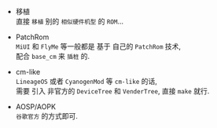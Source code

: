 - 移植  
直接 `移植` 别的 `相似硬件机型` 的 `ROM`...

- PatchRom  
`MiUI` 和 `FlyMe` 等一般都是 基于 自己的 `PatchRom` 技术,  
配合 `base_cm` 来 `插桩` 的.

- cm-like  
`LineageOS` 或者 `CyanogenMod` 等 `cm-like` 的话,  
需要 引入 非官方的 `DeviceTree` 和 `VenderTree`, 直接 `make` 就行.

- AOSP/AOPK  
`谷歌官方` 的方式即可.
